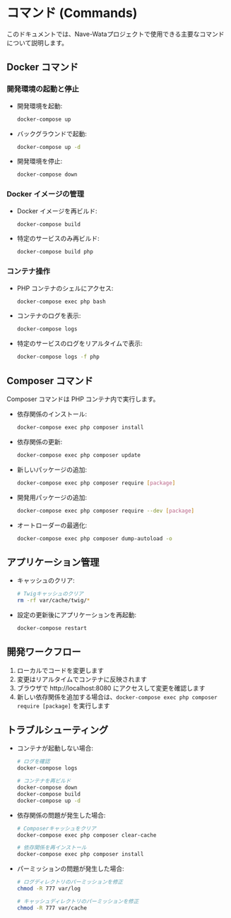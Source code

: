# コマンド (Commands)

このドキュメントでは、Nave-Wataプロジェクトで使用できる主要なコマンドについて説明します。

## Docker コマンド

### 開発環境の起動と停止

- 開発環境を起動:
  ```bash
  docker-compose up
  ```

- バックグラウンドで起動:
  ```bash
  docker-compose up -d
  ```

- 開発環境を停止:
  ```bash
  docker-compose down
  ```

### Docker イメージの管理

- Docker イメージを再ビルド:
  ```bash
  docker-compose build
  ```

- 特定のサービスのみ再ビルド:
  ```bash
  docker-compose build php
  ```

### コンテナ操作

- PHP コンテナのシェルにアクセス:
  ```bash
  docker-compose exec php bash
  ```

- コンテナのログを表示:
  ```bash
  docker-compose logs
  ```

- 特定のサービスのログをリアルタイムで表示:
  ```bash
  docker-compose logs -f php
  ```

## Composer コマンド

Composer コマンドは PHP コンテナ内で実行します。

- 依存関係のインストール:
  ```bash
  docker-compose exec php composer install
  ```

- 依存関係の更新:
  ```bash
  docker-compose exec php composer update
  ```

- 新しいパッケージの追加:
  ```bash
  docker-compose exec php composer require [package]
  ```

- 開発用パッケージの追加:
  ```bash
  docker-compose exec php composer require --dev [package]
  ```

- オートローダーの最適化:
  ```bash
  docker-compose exec php composer dump-autoload -o
  ```

## アプリケーション管理

- キャッシュのクリア:
  ```bash
  # Twigキャッシュのクリア
  rm -rf var/cache/twig/*
  ```

- 設定の更新後にアプリケーションを再起動:
  ```bash
  docker-compose restart
  ```

## 開発ワークフロー

1. ローカルでコードを変更します
2. 変更はリアルタイムでコンテナに反映されます
3. ブラウザで http://localhost:8080 にアクセスして変更を確認します
4. 新しい依存関係を追加する場合は、`docker-compose exec php composer require [package]` を実行します

## トラブルシューティング

- コンテナが起動しない場合:
  ```bash
  # ログを確認
  docker-compose logs
  
  # コンテナを再ビルド
  docker-compose down
  docker-compose build
  docker-compose up -d
  ```

- 依存関係の問題が発生した場合:
  ```bash
  # Composerキャッシュをクリア
  docker-compose exec php composer clear-cache
  
  # 依存関係を再インストール
  docker-compose exec php composer install
  ```

- パーミッションの問題が発生した場合:
  ```bash
  # ログディレクトリのパーミッションを修正
  chmod -R 777 var/log
  
  # キャッシュディレクトリのパーミッションを修正
  chmod -R 777 var/cache
  ```
